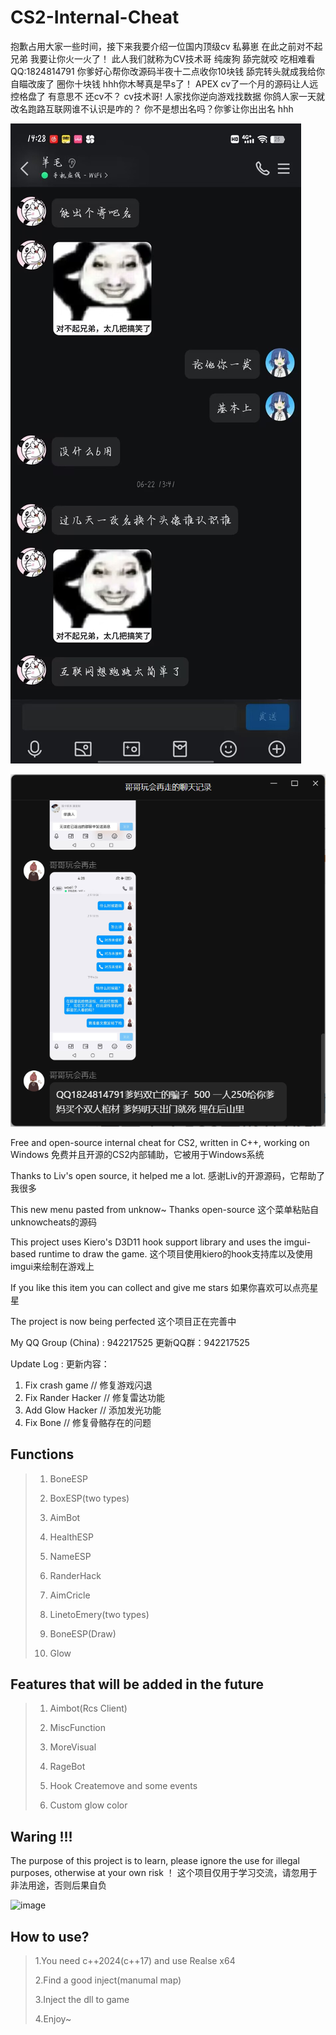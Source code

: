 # CS2-Internal-Cheat
抱歉占用大家一些时间，接下来我要介绍一位国内顶级cv 私募崽
在此之前对不起兄弟 我要让你火一火了！ 此人我们就称为CV技术哥 纯废狗 舔完就咬 吃相难看 QQ:1824814791
你爹好心帮你改源码半夜十二点收你10块钱 舔完转头就成我给你自瞄改废了 圈你十块钱 hhh你木琴真是早s了！
APEX cv了一个月的源码让人远控格盘了 有意思不 还cv不？ cv技术哥! 人家找你逆向游戏找数据 你鸽人家一天就改名跑路互联网谁不认识是咋的？
你不是想出名吗？你爹让你出出名 hhh

![image](https://github.com/MitilcC/CS2-Internal-Cheat/blob/main/个人跑路声明.jpg)

![image](https://github.com/MitilcC/CS2-Internal-Cheat/blob/main/圈钱记录.png)

Free and open-source internal cheat for CS2, written in C++, working on Windows
免费并且开源的CS2内部辅助，它被用于Windows系统

Thanks to Liv's open source, it helped me a lot.
感谢Liv的开源源码，它帮助了我很多

This new menu pasted from unknow~ Thanks open-source
这个菜单粘贴自unknowcheats的源码

This project uses Kiero's D3D11 hook support library and uses the imgui-based runtime to draw the game.
这个项目使用kiero的hook支持库以及使用imgui来绘制在游戏上

If you like this item you can collect and give me stars
如果你喜欢可以点亮星星

The project is now being perfected
这个项目正在完善中

My QQ Group (China) : 942217525
更新QQ群：942217525

Update Log :
更新内容：

1. Fix crash game // 修复游戏闪退
2. Fix Rander Hacker // 修复雷达功能
3. Add Glow Hacker // 添加发光功能
4. Fix Bone // 修复骨骼存在的问题

## Functions

> 1. BoneESP
>
> 2. BoxESP(two types)
>
> 3. AimBot
>
> 4. HealthESP
>
> 5. NameESP
>
> 6. RanderHack
>
> 7. AimCricle
>
> 8. LinetoEmery(two types)
>
> 9. BoneESP(Draw)
>
> 10. Glow

## Features that will be added in the future

> 1. Aimbot(Rcs Client)
>
> 2. MiscFunction
>
> 3. MoreVisual
>
> 4. RageBot
>
> 5. Hook Createmove and some events
>
> 6. Custom glow color

## Waring !!!
The purpose of this project is to learn, please ignore the use for illegal purposes, otherwise at your own risk ！
这个项目仅用于学习交流，请忽用于非法用途，否则后果自负

![image](https://github.com/MitilcC/CS2-Internal-Cheat/blob/main/2.png)

## How to use?
> 1.You need c++2024(c++17) and use Realse x64
>
> 2.Find a good inject(manumal map)
>
> 3.Inject the dll to game
>
> 4.Enjoy~
